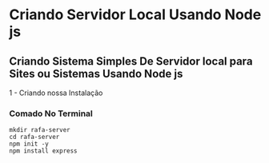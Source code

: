 # Criando Servidor Local Usando Node js 

## Criando Sistema Simples De Servidor local para Sites ou Sistemas Usando Node js

 1 - Criando nossa Instalação

 ### Comado No Terminal 
 
    mkdir rafa-server
    cd rafa-server
    npm init -y
    npm install express
